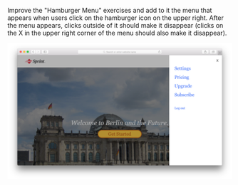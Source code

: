 Improve the "Hamburger Menu" exercises and add to it the menu that appears when users click on the hamburger icon on the upper right. After the menu appears, clicks outside of it should make it disappear (clicks on the X in the upper right corner of the menu should also make it disappear).

<img src="menu.png">